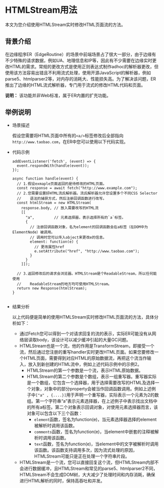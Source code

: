 # HTMLStream用法

本文为您介绍使用HTMLStream实时修改HTML页面流的方法。

## 背景介绍

在边缘程序ER（EdgeRoutine）的场景中前端场景占了很大一部分，由于边缘有不少特殊的请求数据，例如UA、地理信息和IP等，因此有不少需要在边缘实时更改HTML的需求。常规的更改方式是使用正则表达式制作adhoc的解析器更改，但使用该方法容易出错且不利用流式处理，使用开源JavaScript的解析器，例如parse5、htmlparser2等，对内存的消耗大、性能损失高。为了解决该问题，ER推出了边缘的HTML流式解析器，专门用于流式的修改HTML代码和页面。

**说明：** 该功能并非Web标准，属于ER内置的扩充功能。

## 举例说明

-   场景描述

    假设您需要将HTML页面中所有的`<a/>`标签修改后全部指向`http://www.taobao.com`，在ER中您可以使用以下代码实现。

-   代码示例

    ```
    addEventListener('fetch', (event) => {
      event.respondWith(handle(event));
    });
    
    async function handle(event) {
      // 1.假设exmaple页面返回的是待修改的HTML页面。
      const response = await fetch("http://www.example.com");
      // 2.您需要设置好HTML流氏解析器。流氏解析器允许您设置多个不同CSS Selector
      //    语法的捕获方式，然后注册回调函数进行改写。
      const htmlStream = new HTMLStream(
        response.body, // 放入需要改写的HTML流
        [[
          "a",         // 元素选择器，表示选择所有的`a`标签。
          {  
            // 注册回调函数对象，名为element的回调函数会在a标签（在DOM中为ElementNode）被调用。
            // 调用时您可以传入object来更改e的信息。
            element: function(e) {
              // 更改属性href
              e.setAttribute("href", "http://www.taobao.com");
            }
          }
        ]]);
      
      // 3.返回修改后的请求会浏览器。HTMLStream是个ReadableStream，所以任何能使用
      //    ReadableStream的地方均可使用HTMLStream。
      return new Response(htmlStream);
    }
                
    ```

-   结果分析

    以上代码便是简单的使用HTMLStream实时修改HTML页面流的方法，具体分析如下：

    -   通过Fetch您可以得到一个对请求回复的流的表示，实际ER可能没有从网络层读取body，该设计可以减少缓冲引起的大量GC问题。
    -   HTMLStream也是一个流，他的作用是TransformStream，即接受一个流，然后通过您注册的重写handler实时更改HTML页面。如果您要修改一个HTML页面，需要得到对应HTML的原始数据流，再把这个流当作输入，放入到新创建的HTML流中，例如上述代码示例中的示例2。
        -   HTMLStream的第一个参数是一个流，表示HTML原始数据。
        -   HTMLStream的第二个参数是个数组，表示一组重写器。重写器实际是一个数组，它包含一个选择器，用于选择需要改写的HTML及选择一个对象，对象中的部分property会被当作回调函数调用。例如上述例子中`["a" , {....}]`用于声明一个重写器，实际表示一个元素为2的数组。第一个字符串“a”表示元素选择器，在上述例子中表示找出文档中的所有a标签。第二个对象表示回调对象，对使用元素选择器而言，该对象可以包含以下三个函数：
            -   `element`函数，签名为function\(e\)，当元素选择器选择的element被解析时调用该函数。
            -   `comments`函数，签名为function\(e\)，当element中嵌套的注释被解析时调用该函数。
            -   `text`函数，签名为function\(e\)，当element中的文字被解析时调用该函数。该函数支持调用多次，因为流式处理的原因，HTMLStream可能只是正在处理一个字符串片段。
    -   HTMLStream是一个流，您可以直接回复这个流，但HTMLStream内部不会进行数据缓冲，且HTMLStream和常见的parse5、htmlparser2不同，HTMLStream不会生成DOM树，大大减少了处理时间和内存消耗，确保进行HTML解析的同时，保持高吞吐和并发。

